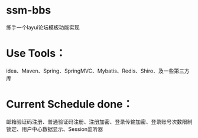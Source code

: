 # ssm-bbs
练手一个layui论坛模板功能实现

# Use Tools：
idea、Maven、Spring、SpringMVC、Mybatis、Redis、Shiro、及一些第三方库


# Current Schedule done：
邮箱验证码注册、普通验证码注册、注册加密、登录传输加密、登录账号次数限制锁定、用户中心数据显示、Session监听器
